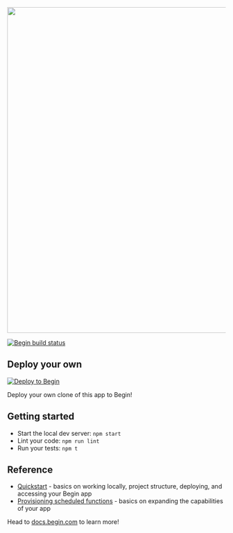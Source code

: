 <img src="https://static.begin.app/node-scheduled/readme-banner.png" width="751">

[![Begin build status](https://buildstatus.begin.app/green-ght/status.svg)](https://begin.com)

## Deploy your own

[![Deploy to Begin](https://static.begin.com/deploy-to-begin.svg)](https://begin.com/apps/create?template=https://github.com/begin-examples/node-scheduled)

Deploy your own clone of this app to Begin!

## Getting started

- Start the local dev server: `npm start`
- Lint your code: `npm run lint`
- Run your tests: `npm t`

## Reference

- [Quickstart](https://docs.begin.com/en/guides/quickstart/) - basics on working locally, project structure, deploying, and accessing your Begin app
- [Provisioning scheduled functions](https://docs.begin.com/en/scheduled/provisioning) - basics on expanding the capabilities of your app

Head to [docs.begin.com](https://docs.begin.com/) to learn more!

